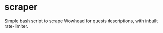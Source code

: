 # scraper
Simple bash script to scrape Wowhead for quests descriptions, with inbuilt rate-limiter. 
